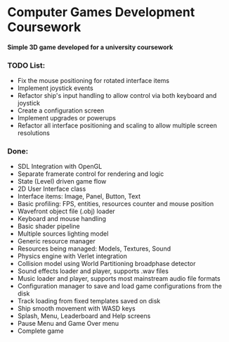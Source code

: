 # Computer Games Development Coursework

#### Simple 3D game developed for a university coursework

### TODO List:

* Fix the mouse positioning for rotated interface items
* Implement joystick events
* Refactor ship's input handling to allow control via both keyboard and joystick
* Create a configuration screen
* Implement upgrades or powerups
* Refactor all interface positioning and scaling to allow multiple screen resolutions


### Done:

* SDL Integration with OpenGL
* Separate framerate control for rendering and logic
* State (Level) driven game flow
* 2D User Interface class
* Interface items: Image, Panel, Button, Text
* Basic profiling: FPS, entities, resources counter and mouse position
* Wavefront object file (.obj) loader
* Keyboard and mouse handling
* Basic shader pipeline
* Multiple sources lighting model
* Generic resource manager
* Resources being managed: Models, Textures, Sound
* Physics engine with Verlet integration
* Collision model using World Partitioning broadphase detector
* Sound effects loader and player, supports .wav files
* Music loader and player, supports most mainstream audio file formats
* Configuration manager to save and load game configurations from the disk
* Track loading from fixed templates saved on disk
* Ship smooth movement with WASD keys
* Splash, Menu, Leaderboard and Help screens
* Pause Menu and Game Over menu
* Complete game
